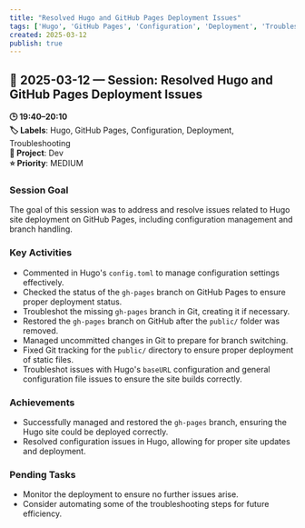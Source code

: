 ```yaml
---
title: "Resolved Hugo and GitHub Pages Deployment Issues"
tags: ['Hugo', 'GitHub Pages', 'Configuration', 'Deployment', 'Troubleshooting']
created: 2025-03-12
publish: true
---
```


## 📅 2025-03-12 — Session: Resolved Hugo and GitHub Pages Deployment Issues

**🕒 19:40–20:10**  
**🏷️ Labels**: Hugo, GitHub Pages, Configuration, Deployment, Troubleshooting  
**📂 Project**: Dev  
**⭐ Priority**: MEDIUM  


### Session Goal
The goal of this session was to address and resolve issues related to Hugo site deployment on GitHub Pages, including configuration management and branch handling.

### Key Activities
- Commented in Hugo's `config.toml` to manage configuration settings effectively.
- Checked the status of the `gh-pages` branch on GitHub Pages to ensure proper deployment status.
- Troubleshot the missing `gh-pages` branch in Git, creating it if necessary.
- Restored the `gh-pages` branch on GitHub after the `public/` folder was removed.
- Managed uncommitted changes in Git to prepare for branch switching.
- Fixed Git tracking for the `public/` directory to ensure proper deployment of static files.
- Troubleshot issues with Hugo's `baseURL` configuration and general configuration file issues to ensure the site builds correctly.

### Achievements
- Successfully managed and restored the `gh-pages` branch, ensuring the Hugo site could be deployed correctly.
- Resolved configuration issues in Hugo, allowing for proper site updates and deployment.

### Pending Tasks
- Monitor the deployment to ensure no further issues arise.
- Consider automating some of the troubleshooting steps for future efficiency.
